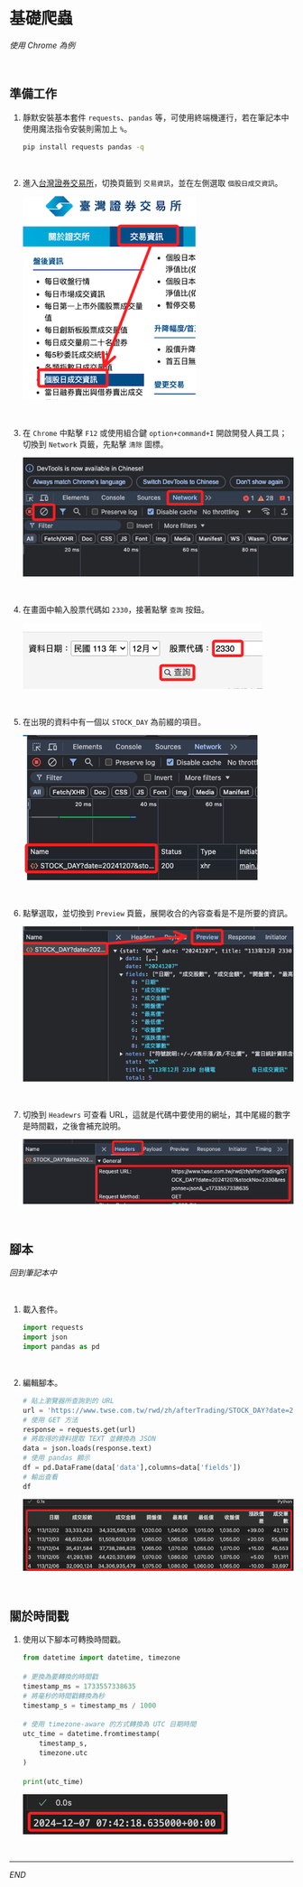 # 基礎爬蟲

_使用 Chrome 為例_

<br>

## 準備工作

1. 靜默安裝基本套件 `requests`、`pandas` 等，可使用終端機運行，若在筆記本中使用魔法指令安裝則需加上 `%`。

    ```bash
    pip install requests pandas -q
    ```

<br>

2. 進入[台灣證券交易所](https://www.twse.com.tw/zh/index.html)，切換頁籤到 `交易資訊`，並在左側選取 `個股日成交資訊`。

    ![](images/img_01.png)

<br>

3. 在 `Chrome` 中點擊 `F12` 或使用組合鍵 `option+command+I` 開啟開發人員工具；切換到 `Network` 頁籤，先點擊 `清除` 圖標。

    ![](images/img_03.png)

<br>

4. 在畫面中輸入股票代碼如 `2330`，接著點擊 `查詢` 按鈕。

    ![](images/img_02.png)

<br>

5. 在出現的資料中有一個以 `STOCK_DAY` 為前綴的項目。

    ![](images/img_04.png)

<br>

6. 點擊選取，並切換到 `Preview` 頁籤，展開收合的內容查看是不是所要的資訊。

    ![](images/img_05.png)

<br>

7. 切換到 `Headewrs` 可查看 URL，這就是代碼中要使用的網址，其中尾綴的數字是時間戳，之後會補充說明。

    ![](images/img_06.png)

<br>

## 腳本

_回到筆記本中_

<br>

1. 載入套件。

    ```python
    import requests 
    import json
    import pandas as pd
    ```

<br>

2. 編輯腳本。

    ```python
    # 貼上瀏覽器所查詢到的 URL
    url = 'https://www.twse.com.tw/rwd/zh/afterTrading/STOCK_DAY?date=20241207&stockNo=2330&response=json&_=1733557338635'
    # 使用 GET 方法
    response = requests.get(url)
    # 將取得的資料提取 TEXT 並轉換為 JSON
    data = json.loads(response.text)
    # 使用 pandas 顯示
    df = pd.DataFrame(data['data'],columns=data['fields'])
    # 輸出查看
    df
    ```

    ![](images/img_07.png)

<br>

## 關於時間戳

1. 使用以下腳本可轉換時間戳。

    ```python
    from datetime import datetime, timezone

    # 更換為要轉換的時間戳
    timestamp_ms = 1733557338635
    # 將毫秒的時間戳轉換為秒
    timestamp_s = timestamp_ms / 1000

    # 使用 timezone-aware 的方式轉換為 UTC 日期時間
    utc_time = datetime.fromtimestamp(
        timestamp_s, 
        timezone.utc
    )

    print(utc_time)
    ```

    ![](images/img_48.png)

<br>

___

_END_